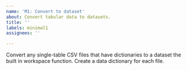 ```yaml
---
name: 'M1: Convert to dataset'
about: Convert tabular data to datasets.
title: ''
labels: minimal1
assignees: ''

---
```


Convert any single-table CSV files that have dictionaries to a dataset the built in workspace function. 
Create a data dictionary for each file.
